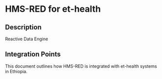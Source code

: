 # HMS-RED for et-health

## Description

Reactive Data Engine

## Integration Points

This document outlines how HMS-RED is integrated with et-health systems in Ethiopia.
